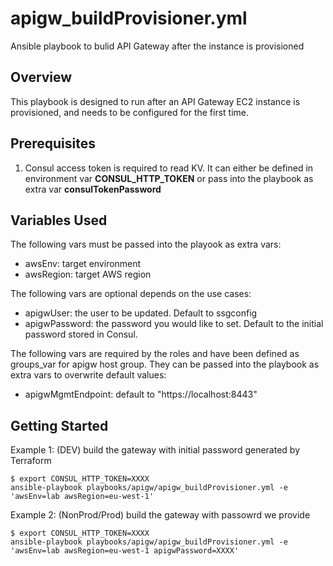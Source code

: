 # apigw_buildProvisioner.yml

Ansible playbook to bulid API Gateway after the instance is provisioned

## Overview

This playbook is designed to run after an API Gateway EC2 instance is provisioned, and needs to be configured for the first time.

## Prerequisites

1. Consul access token is required to read KV. It can either be defined in environment var **CONSUL_HTTP_TOKEN** or pass into the playbook as extra var **consulTokenPassword**

## Variables Used

The following vars must be passed into the playook as extra vars:
- awsEnv: target environment
- awsRegion: target AWS region

The following vars are optional depends on the use cases:
- apigwUser: the user to be updated. Default to ssgconfig
- apigwPassword: the password you would like to set. Default to the initial password stored in Consul. 

The following vars are required by the roles and have been defined as groups_var for apigw host group. They can be passed into the playbook as extra vars to overwrite default values:
- apigwMgmtEndpoint: default to "https://localhost:8443"

## Getting Started

Example 1: (DEV) build the gateway with initial password generated by Terraform
```
$ export CONSUL_HTTP_TOKEN=XXXX
ansible-playbook playbooks/apigw/apigw_buildProvisioner.yml -e 'awsEnv=lab awsRegion=eu-west-1'
```

Example 2: (NonProd/Prod) build the gateway with passowrd we provide
```
$ export CONSUL_HTTP_TOKEN=XXXX
ansible-playbook playbooks/apigw/apigw_buildProvisioner.yml -e 'awsEnv=lab awsRegion=eu-west-1 apigwPassword=XXXX'
```

